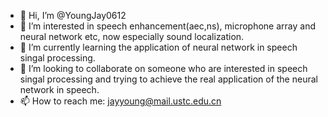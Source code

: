 - 👋 Hi, I’m @YoungJay0612
- 👀 I’m interested in speech enhancement(aec,ns), microphone array and neural network etc, now especially sound localization.
- 🌱 I’m currently learning the application of neural network in speech singal processing.
- 💞️ I’m looking to collaborate on someone who are interested in speech singal processing  and trying to achieve the real application of the neural network in speech.
- 📫 How to reach me: jayyoung@mail.ustc.edu.cn 

<!---
YoungJay0612/YoungJay0612 is a ✨ special ✨ repository because its `README.md` (this file) appears on your GitHub profile.
You can click the Preview link to take a look at your changes.
--->
